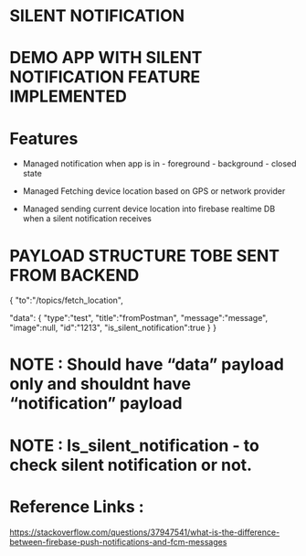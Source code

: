 # SILENT NOTIFICATION

# DEMO APP WITH SILENT NOTIFICATION FEATURE IMPLEMENTED

# Features
* Managed notification when app is in
        - foreground
        - background
        - closed state
* Managed Fetching device location based on GPS or network provider

* Managed sending current device location into firebase realtime DB when a silent notification receives

# PAYLOAD STRUCTURE TOBE SENT FROM BACKEND
{
"to":"/topics/fetch_location",

"data": {
"type":"test",
"title":"fromPostman",
"message":"message",
"image":null,
"id":"1213",
"is_silent_notification":true
}
}

# NOTE : Should have “data” payload only and shouldnt have “notification” payload
# NOTE : Is_silent_notification - to check silent notification or not.

# Reference Links :
https://stackoverflow.com/questions/37947541/what-is-the-difference-between-firebase-push-notifications-and-fcm-messages
